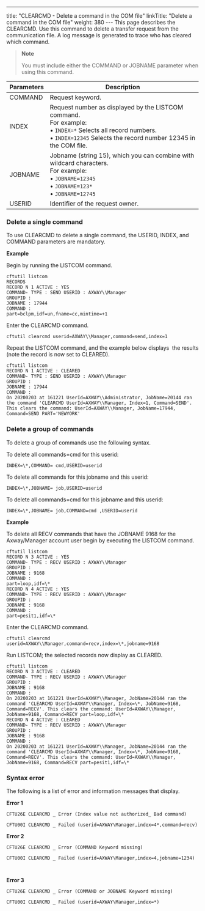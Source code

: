 ---
title: "CLEARCMD - Delete a command in the COM file"
linkTitle: "Delete a command in the COM file"
weight: 380
--- This page describes the <span id="CLEARCMD_command"></span>CLEARCMD. Use this
command to delete a transfer request from the communication file. A log message is generated to trace who has cleared which command.

> **Note**
>
> You must include either the COMMAND or JOBNAME parameter when using this command.

| Parameters  | Description  |
| --- | --- |
| COMMAND | Request keyword. |
| INDEX | Request number as displayed by the LISTCOM command.<br/> For example:<br/> • <code>INDEX=*</code> Selects all record numbers.<br/> • <code>INDEX=12345</code> Selects the record number 12345 in the COM file. |
| JOBNAME  | Jobname (string 15), which you can combine with wildcard characters.<br/> For example:<br/> • <code>JOBNAME=12345</code><br/> • <code>JOBNAME=123*</code><br/> • <code>JOBNAME=12?45</code> |
| USERID | Identifier of the request owner. |

### Delete a single command

To use CLEARCMD to delete a single command, the USERID, INDEX, and COMMAND parameters are mandatory.

**Example**

Begin by running the LISTCOM command.

```
cftutil listcom
RECORDS
RECORD N 1 ACTIVE : YES
COMMAND- TYPE : SEND USERID : AXWAY\\Manager
GROUPID :
JOBNAME : 17944
COMMAND :
part=bclpm,idf=un,fname=cc,mintime=+1
```

Enter the CLEARCMD command.

```
cftutil clearcmd userid=AXWAY\\Manager,command=send,index=1
```

Repeat the LISTCOM command, and the example below displays  the results (note the record is now set to CLEARED).

```
cftutil listcom
RECORD N 1 ACTIVE : CLEARED
COMMAND- TYPE : SEND USERID : AXWAY\\Manager
GROUPID :
JOBNAME : 17944
COMMAND :
On 20200203 at 161221 UserId=AXWAY\\Administrator, JobName=20144 ran the command 'CLEARCMD UserId=AXWAY\\Manager, Index=1, Command=SEND'. This clears the command: UserId=AXWAY\\Manager, JobName=17944, Command=SEND PART='NEWYORK'
```

### Delete a group of commands

To delete a group of commands use the following syntax.

To delete all commands=cmd for this userid:

```
INDEX=\*,COMMAND= cmd,USERID=userid
```

To delete all commands for this jobname and this userid:

```
INDEX=\*,JOBNAME= job,USERID=userid
```

To delete all commands=cmd for this jobname and this userid:

```
INDEX=\*,JOBNAME= job,COMMAND=cmd ,USERID=userid
```

**Example**

To delete all RECV commands that have the JOBNAME 9168 for the Axway/Manager account user begin by executing the LISTCOM command.

```
cftutil listcom
RECORD N 3 ACTIVE : YES
COMMAND- TYPE : RECV USERID : AXWAY\\Manager
GROUPID :
JOBNAME : 9168
COMMAND :
part=loop,idf=\*
RECORD N 4 ACTIVE : YES
COMMAND- TYPE : RECV USERID : AXWAY\\Manager
GROUPID :
JOBNAME : 9168
COMMAND :
part=pesit1,idf=\*
```

Enter the CLEARCMD command.

```
cftutil clearcmd userid=AXWAY\\Manager,command=recv,index=\*,jobname=9168
```

Run LISTCOM; the selected records now display as CLEARED.

```
cftutil listcom
RECORD N 3 ACTIVE : CLEARED
COMMAND- TYPE : RECV USERID : AXWAY\\Manager
GROUPID :
JOBNAME : 9168
COMMAND :
On 20200203 at 161221 UserId=AXWAY\\Manager, JobName=20144 ran the command 'CLEARCMD UserId=AXWAY\\Manager, Index=\*, JobName=9168, Command=RECV'. This clears the command: UserId=AXWAY\\Manager, JobName=9168, Command=RECV part=loop,idf=\*
RECORD N 4 ACTIVE : CLEARED
COMMAND- TYPE : RECV USERID : AXWAY\\Manager
GROUPID :
JOBNAME : 9168
COMMAND :
On 20200203 at 161221 UserId=AXWAY\\Manager, JobName=20144 ran the command 'CLEARCMD UserId=AXWAY\\Manager, Index=\*, JobName=9168, Command=RECV'. This clears the command: UserId=AXWAY\\Manager, JobName=9168, Command=RECV part=pesit1,idf=\*
```

### Syntax error

The following is a list of error and information messages that display.

**Error 1**

`CFTU26E CLEARCMD _ Error (Index value not authorized_ Bad command)`

`CFTU00I CLEARCMD _ Failed (userid=AXWAY\Manager,index=4*,command=recv)`

**Error 2**

`CFTU26E CLEARCMD _ Error (COMMAND Keyword missing)`

`CFTU00I CLEARCMD _ Failed (userid=AXWAY\Manager,index=4,jobname=1234)`

` `

**Error 3**

`CFTU26E CLEARCMD _ Error (COMMAND or JOBNAME Keyword missing)`

`CFTU00I CLEARCMD _ Failed (userid=AXWAY\Manager,index=*)`
